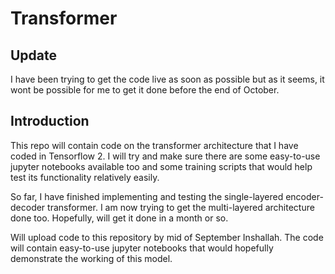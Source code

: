 # Transformer

## Update
 I have been trying to get the code live as soon as possible but as it seems, it wont be possible for me to get it done before the end of October.
 
## Introduction
This repo will contain code on the transformer architecture that I have coded in Tensorflow 2. I will try and make sure there are some easy-to-use jupyter notebooks available too and some training scripts that would help test its functionality relatively easily.<br>

So far, I have finished implementing and testing the single-layered encoder-decoder transformer. I am now trying to get the multi-layered architecture done too. Hopefully, will get it done in a month or so.<br>

Will upload code to this repository by mid of September Inshallah. The code will contain easy-to-use jupyter notebooks that would hopefully demonstrate the working of this model.<br>
